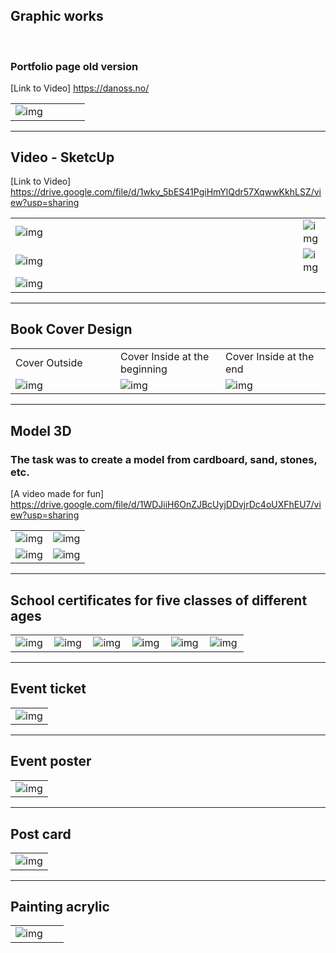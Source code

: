 ## Graphic works 
<br>

### Portfolio page old version
[Link to Video] https://danoss.no/

<table>
  <tr>
    <td style ="width: 50%;" ><img src="hhttps://github.com/VoltG3/AdobePortfolioGraphics/blob/master/img/desktop.png" alt="img"></td>
  <tr>
 </table>
 
___

## Video - SketcUp
[Link to Video] https://drive.google.com/file/d/1wkv_5bES41PgiHmYlQdr57XqwwKkhLSZ/view?usp=sharing
<table>
  <tr>
    <td style="width: 50%;"><img src="https://github.com/VoltG3/AdobePortfolioGraphics/blob/master/img/sketchup_01.png" alt="img"</td>
    <td style="width: 50%;"><img src="https://github.com/VoltG3/AdobePortfolioGraphics/blob/master/img/sketchup_2.png" alt="img"</td>
  <tr>
  <tr>
    <td style="width: 50%;"><img src="https://github.com/VoltG3/AdobePortfolioGraphics/blob/master/img/sketchup_3.png" alt="img"</td>
    <td style="width: 50%;"><img src="https://github.com/VoltG3/AdobePortfolioGraphics/blob/master/img/sketchup_4.png" alt="img"</td>
  <tr>
    <tr>
    <td style="width: 100%;"><img src="https://github.com/VoltG3/AdobePortfolioGraphics/blob/master/img/sketchup_5.png" alt="img"</td>
  <tr>
</table>

___
    
    
## Book Cover Design
<table>
  <tr>
    <td style="width: 33%;">Cover Outside</td>
    <td style="width: 33%;">Cover Inside at the beginning</td>
    <td style="width: 33%;">Cover Inside at the end</td>
  <tr>
  <tr>
    <td style="width: 33%;"><img src="https://github.com/VoltG3/AdobePortfolioGraphics/blob/master/img/Book_cover_outside_2.jpg" alt="img"</td>
    <td style="width: 33%;"><img src="https://github.com/VoltG3/AdobePortfolioGraphics/blob/master/img/Book_cover_inside_front.jpg" alt="img"</td>
    <td style="width: 33%;"><img src="https://github.com/VoltG3/AdobePortfolioGraphics/blob/master/img/Book_cover_Inside_end.jpg" alt="img"</td>
  <tr>
</table>
    
___
    
    
## Model 3D
### The task was to create a model from cardboard, sand, stones, etc.
[A video made for fun] https://drive.google.com/file/d/1WDJiiH6OnZJBcUyjDDvjrDc4oUXFhEU7/view?usp=sharing
<table>
  <tr>
    <td style ="width: 50%;" ><img src="https://github.com/VoltG3/AdobePortfolioGraphics/blob/master/img/Uzdevums_4_makets_3D_arka_1.jpg" alt="img"></td>
    <td style ="width: 50%;" ><img src="https://github.com/VoltG3/AdobePortfolioGraphics/blob/master/img/Uzdevums_4_makets_3D_arka_2.png" alt="img"></td>
  <tr>
  <tr>
    <td style ="width: 50%;" ><img src="https://github.com/VoltG3/AdobePortfolioGraphics/blob/master/img/Uzdevums_4_makets_3D_arka_3.png" alt="img"></td>
    <td style ="width: 50%;" ><img src="https://github.com/VoltG3/AdobePortfolioGraphics/blob/master/img/Uzdevums_4_makets_3d_arka_4.png" alt="img"></td>
  <tr>  
 </table>
 
 ___
 
    
## School certificates for five classes of different ages
<table>
  <tr>
    <td style="width: 16%;"><img src="https://github.com/VoltG3/AdobePortfolioGraphics/blob/master/img/Diplomi_0.jpg" alt="img"</td>
    <td style="width: 16%;"><img src="https://github.com/VoltG3/AdobePortfolioGraphics/blob/master/img/Diplomi_1.jpg" alt="img"</td>
    <td style="width: 16%;"><img src="https://github.com/VoltG3/AdobePortfolioGraphics/blob/master/img/Diplomi_2.jpg" alt="img"</td>
    <td style="width: 16%;"><img src="https://github.com/VoltG3/AdobePortfolioGraphics/blob/master/img/Diplomi_3.jpg" alt="img"</td>
    <td style="width: 16%;"><img src="https://github.com/VoltG3/AdobePortfolioGraphics/blob/master/img/Diplomi_4.jpg" alt="img"</td>
    <td style="width: 16%;"><img src="https://github.com/VoltG3/AdobePortfolioGraphics/blob/master/img/Diplomi_5.jpg" alt="img"</td>
  <tr>
</table>
 
___
 
    
## Event ticket
<table>
  <tr>
    <td style="width: 100%;"><img src="https://github.com/VoltG3/AdobePortfolioGraphics/blob/master/img/Plakati_7_2019_Ligo.jpg" alt="img"</td>
  <tr>
</table>
 
    
___
 
    
## Event poster
<table>
  <tr>
    <td style="width: 100%;"><img src="https://github.com/VoltG3/AdobePortfolioGraphics/blob/master/img/Plakati_1_2018_Karavirs.jpg" alt="img"</td>
  <tr>
</table>     
 
    
___
 
    
## Post card
<table>
  <tr>
    <td style="width: 100%;"><img src="https://github.com/VoltG3/AdobePortfolioGraphics/blob/master/img/Atklatne_1_lieldienu_2018.jpg" alt="img"</td>
  <tr>
</table>
    

___
 
    
## Painting acrylic
<table>
  <tr>
    <td style="width: 70%;"><img src="https://github.com/VoltG3/AdobePortfolioGraphics/blob/master/img/Cits_1_Akrils.jpg" alt="img"</td>
  <tr>
</table>

